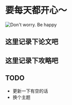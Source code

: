 # 要每天都开心～
![Don't worry. Be happy](https://pz-aoe.github.io/pz_ttms.github.com/u-5539719665b18ff1703314.webp)
## 这里记录下论文吧
## 这里记录下攻略吧
## TODO
+ 更新一下有空的话
+ 换个主题
